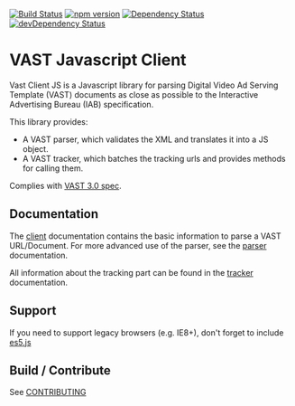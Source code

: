 [![Build Status](https://travis-ci.org/dailymotion/vast-client-js.png)](https://travis-ci.org/dailymotion/vast-client-js)
[![npm version](https://img.shields.io/npm/v/vast-client.svg)](https://www.npmjs.com/package/vast-client)
[![Dependency Status](https://david-dm.org/dailymotion/vast-client-js.svg)](https://david-dm.org/dailymotion/vast-client-js)
[![devDependency Status](https://david-dm.org/dailymotion/vast-client-js/dev-status.svg)](https://david-dm.org/dailymotion/vast-client-js#info=devDependencies)

# VAST Javascript Client
Vast Client JS is a Javascript library for parsing Digital Video Ad Serving Template (VAST) documents as close as possible to the Interactive Advertising Bureau (IAB) specification.

This library provides:

 * A VAST parser, which validates the XML and translates it into a JS object.
 * A VAST tracker, which batches the tracking urls and provides methods for calling them.


Complies with [VAST 3.0 spec](http://www.iab.net/media/file/VASTv3.0.pdf).

## Documentation
The [client](docs/client.md) documentation contains the basic information to parse a VAST URL/Document. For more advanced use of the parser, see the [parser](docs/parser.md) documentation.

All information about the tracking part can be found in the [tracker](docs/tracker.md) documentation.

## Support
If you need to support legacy browsers (e.g. IE8+), don't forget to include [es5.js](https://github.com/inexorabletash/polyfill/blob/master/es5.js)

## Build / Contribute

See [CONTRIBUTING](CONTRIBUTING.md)
